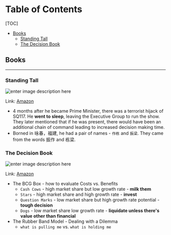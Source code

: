 # Table of Contents

[TOC]

<!-- Manually creating TOCs so that it displays on GitHub -->

- [Books](#books)
  - [Standing Tall](#standing-tall)
  - [The Decision Book](#decision-book)

## Books <a name="books"></a>

---

### Standing Tall <a name="standing-tall"></a>

![enter image description here](https://images-na.ssl-images-amazon.com/images/I/41rQf+0zGiL._SX332_BO1,204,203,200_.jpg)

Link: [Amazon](https://www.amazon.com/Standing-Tall-Chok-Tong-Years/dp/9811234396)

- 4 months after he became Prime Minister, there was a terrorist hijack of SQ117. He **went to sleep**, leaving the Executive Group to run the show. They later mentioned that if he was present, there would have been an additional chain of command leading to increased decision making time.
- Borned in 咏春，福建, he had a pair of names - `作栋` and `振梁`. They came from the words 振作 and 栋梁.

### The Decision Book <a name="decision-book"></a>

![enter image description here](https://images-na.ssl-images-amazon.com/images/I/41VPVlw8UTL._SX310_BO1,204,203,200_.jpg)

Link: [Amazon](https://www.amazon.sg/Decision-Book-models-strategic-thinking/dp/1781259542/ref=asc_df_1781259542/?tag=googleshoppin-22&linkCode=df0&hvadid=389055537118&hvpos=&hvnetw=g&hvrand=17167218920788847931&hvpone=&hvptwo=&hvqmt=&hvdev=c&hvdvcmdl=&hvlocint=&hvlocphy=9062538&hvtargid=pla-406163979793&psc=1)

- The BCG Box - how to evaluate Costs vs. Benefits
  - `Cash Cows` - high market share but low growth rate - **milk them**
  - `Stars` - high market share and high growth rate - **invest**
  - `Question Marks` - low market share but high growth rate potential - **tough decision**
  - `Dogs` - low market share low growth rate - **liquidate unless there's value other than financial**
- The Rubber Band Model - Dealing with a Dilemma
  - `what is pulling me` vs. `what is holding me`
